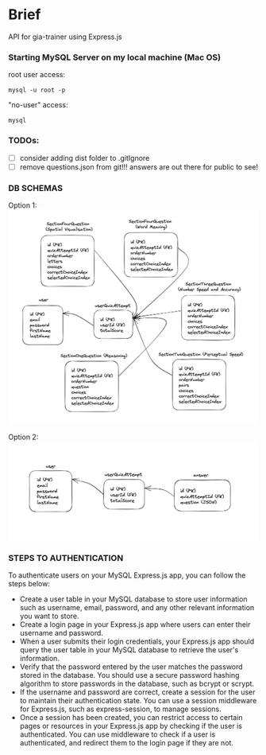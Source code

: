 # Brief

API for gia-trainer using Express.js

### Starting MySQL Server on my local machine (Mac OS)

root user access:

```
mysql -u root -p
```

"no-user" access:

```
mysql
```

### TODOs:

- [ ] consider adding dist folder to .gitIgnore
- [ ] remove questions.json from git!!! answers are out there for public to see!

### DB SCHEMAS

Option 1:
![schema 1](assets/schema-1.png "Title")

Option 2:
![schema 2](assets/schema-2.png "Title")

### STEPS TO AUTHENTICATION

To authenticate users on your MySQL Express.js app, you can follow the steps below:

- Create a user table in your MySQL database to store user information such as username, email, password, and any other relevant information you want to store.
- Create a login page in your Express.js app where users can enter their username and password.
- When a user submits their login credentials, your Express.js app should query the user table in your MySQL database to retrieve the user's information.
- Verify that the password entered by the user matches the password stored in the database. You should use a secure password hashing algorithm to store passwords in the database, such as bcrypt or scrypt.
- If the username and password are correct, create a session for the user to maintain their authentication state. You can use a session middleware for Express.js, such as express-session, to manage sessions.
- Once a session has been created, you can restrict access to certain pages or resources in your Express.js app by checking if the user is authenticated. You can use middleware to check if a user is authenticated, and redirect them to the login page if they are not.
